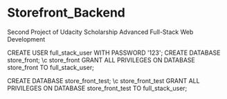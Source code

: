 # Storefront_Backend

Second Project of Udacity Scholarship Advanced Full-Stack Web Development

CREATE USER full_stack_user WITH PASSWORD '123';
CREATE DATABASE store_front;
\c store_front
GRANT ALL PRIVILEGES ON DATABASE store_front TO full_stack_user;

CREATE DATABASE store_front_test;
\c store_front_test
GRANT ALL PRIVILEGES ON DATABASE store_front_test TO full_stack_user;
